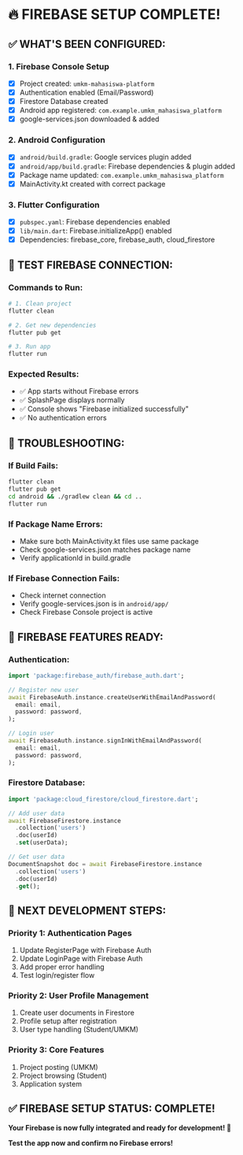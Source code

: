 # 🔥 FIREBASE SETUP COMPLETE!

## ✅ WHAT'S BEEN CONFIGURED:

### **1. Firebase Console Setup**
- [x] Project created: `umkm-mahasiswa-platform`
- [x] Authentication enabled (Email/Password)
- [x] Firestore Database created
- [x] Android app registered: `com.example.umkm_mahasiswa_platform`
- [x] google-services.json downloaded & added

### **2. Android Configuration**
- [x] `android/build.gradle`: Google services plugin added
- [x] `android/app/build.gradle`: Firebase dependencies & plugin added
- [x] Package name updated: `com.example.umkm_mahasiswa_platform`
- [x] MainActivity.kt created with correct package

### **3. Flutter Configuration**
- [x] `pubspec.yaml`: Firebase dependencies enabled
- [x] `lib/main.dart`: Firebase.initializeApp() enabled
- [x] Dependencies: firebase_core, firebase_auth, cloud_firestore

## 🚀 TEST FIREBASE CONNECTION:

### **Commands to Run:**
```bash
# 1. Clean project
flutter clean

# 2. Get new dependencies
flutter pub get

# 3. Run app
flutter run
```

### **Expected Results:**
- ✅ App starts without Firebase errors
- ✅ SplashPage displays normally  
- ✅ Console shows "Firebase initialized successfully"
- ✅ No authentication errors

## 🔧 TROUBLESHOOTING:

### **If Build Fails:**
```bash
flutter clean
flutter pub get
cd android && ./gradlew clean && cd ..
flutter run
```

### **If Package Name Errors:**
- Make sure both MainActivity.kt files use same package
- Check google-services.json matches package name
- Verify applicationId in build.gradle

### **If Firebase Connection Fails:**
- Check internet connection
- Verify google-services.json is in `android/app/`
- Check Firebase Console project is active

## 📱 FIREBASE FEATURES READY:

### **Authentication:**
```dart
import 'package:firebase_auth/firebase_auth.dart';

// Register new user
await FirebaseAuth.instance.createUserWithEmailAndPassword(
  email: email,
  password: password,
);

// Login user
await FirebaseAuth.instance.signInWithEmailAndPassword(
  email: email, 
  password: password,
);
```

### **Firestore Database:**
```dart
import 'package:cloud_firestore/cloud_firestore.dart';

// Add user data
await FirebaseFirestore.instance
  .collection('users')
  .doc(userId)
  .set(userData);

// Get user data
DocumentSnapshot doc = await FirebaseFirestore.instance
  .collection('users')
  .doc(userId)
  .get();
```

## 🎯 NEXT DEVELOPMENT STEPS:

### **Priority 1: Authentication Pages**
1. Update RegisterPage with Firebase Auth
2. Update LoginPage with Firebase Auth  
3. Add proper error handling
4. Test login/register flow

### **Priority 2: User Profile Management**
1. Create user documents in Firestore
2. Profile setup after registration
3. User type handling (Student/UMKM)

### **Priority 3: Core Features**
1. Project posting (UMKM)
2. Project browsing (Student)
3. Application system

## ✅ FIREBASE SETUP STATUS: COMPLETE!

**Your Firebase is now fully integrated and ready for development! 🎉**

**Test the app now and confirm no Firebase errors!**